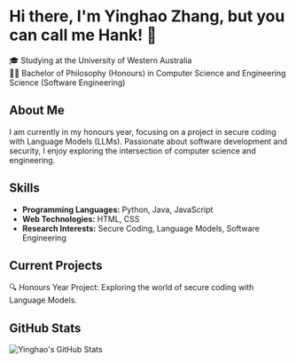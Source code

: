 # Hi there, I'm Yinghao Zhang, but you can call me Hank! 👋

🎓 Studying at the University of Western Australia  
👨‍💻 Bachelor of Philosophy (Honours) in Computer Science and Engineering Science (Software Engineering)  

## About Me

I am currently in my honours year, focusing on a project in secure coding with Language Models (LLMs). Passionate about software development and security, I enjoy exploring the intersection of computer science and engineering.

## Skills

- **Programming Languages:** Python, Java, JavaScript
- **Web Technologies:** HTML, CSS
- **Research Interests:** Secure Coding, Language Models, Software Engineering

## Current Projects

🔍 Honours Year Project: Exploring the world of secure coding with Language Models.

<!-- ## Connect with Me

Feel free to connect with me! Let's discuss coding, security, or anything tech-related.

[![LinkedIn](https://img.shields.io/badge/LinkedIn-Connect-blue)](https://www.linkedin.com/in/yinghao-zhang)
[![Twitter](https://img.shields.io/badge/Twitter-Follow-1DA1F2)](https://twitter.com/yourhandle)
[![Website](https://img.shields.io/badge/Portfolio-Visit-red)](https://yourwebsite.com) -->

## GitHub Stats

![Yinghao's GitHub Stats](https://github-readme-stats.vercel.app/api?username=yourusername&show_icons=true&theme=github_dark)

